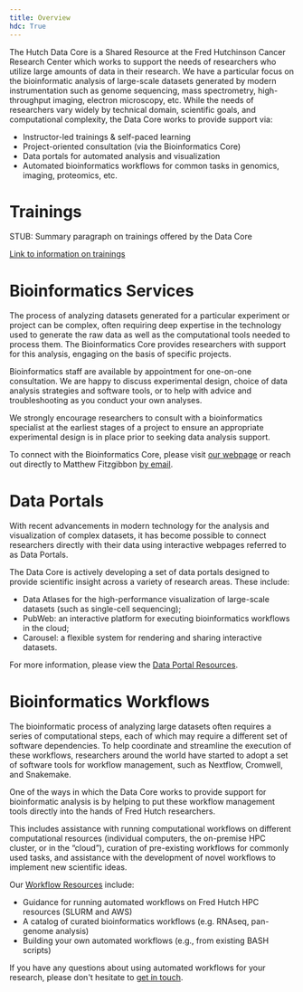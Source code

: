 ```yaml
---
title: Overview
hdc: True
---
```


The Hutch Data Core is a Shared Resource at the Fred Hutchinson Cancer Research Center
which works to support the needs of researchers who utilize large amounts of data in
their research. We have a particular focus on the bioinformatic analysis of large-scale
datasets generated by modern instrumentation such as genome sequencing, mass spectrometry,
high-throughput imaging, electron microscopy, etc.
While the needs of researchers vary widely by technical domain, scientific goals, and
computational complexity, the Data Core works to provide support via:

- Instructor-led trainings & self-paced learning
- Project-oriented consultation (via the Bioinformatics Core)
- Data portals for automated analysis and visualization
- Automated bioinformatics workflows for common tasks in genomics, imaging, proteomics, etc.


# Trainings

STUB: Summary paragraph on trainings offered by the Data Core

[Link to information on trainings](/hdc/hdc_training)

# Bioinformatics Services

The process of analyzing datasets generated for a particular experiment or project can be complex, often requiring deep expertise in the technology used to generate the raw data as well as the computational tools needed to process them. The Bioinformatics Core provides researchers with support for this analysis, engaging on the basis of specific projects.

Bioinformatics staff are available by appointment for one-on-one consultation. We are happy to discuss experimental design, choice of data analysis strategies and software tools, or to help with advice and troubleshooting as you conduct your own analyses.

We strongly encourage researchers to consult with a bioinformatics specialist at the earliest stages of a project to ensure an appropriate experimental design is in place prior to seeking data analysis support. 

To connect with the Bioinformatics Core, please visit [our webpage](https://www.fredhutch.org/en/research/shared-resources/core-facilities/genomics-bioinformatics/bioinformatics-services.html) or reach out directly to Matthew Fitzgibbon [by email](mailto:mfitzgib@fredhutch.org).

# Data Portals

With recent advancements in modern technology for the analysis and visualization of complex datasets,
it has become possible to connect researchers directly with their data using interactive webpages
referred to as Data Portals.

The Data Core is actively developing a set of data portals designed to provide scientific insight
across a variety of research areas.
These include:
- Data Atlases for the high-performance visualization of large-scale datasets (such as single-cell sequencing);
- PubWeb: an interactive platform for executing bioinformatics workflows in the cloud;
- Carousel: a flexible system for rendering and sharing interactive datasets.

For more information, please view the [Data Portal Resources](/hdc/hdc_portals).

# Bioinformatics Workflows

The bioinformatic process of analyzing large datasets often requires a series of computational steps,
each of which may require a different set of software dependencies.
To help coordinate and streamline the execution of these workflows,
researchers around the world have started to adopt a set of software tools for workflow management,
such as Nextflow, Cromwell, and Snakemake.

One of the ways in which the Data Core works to provide support for bioinformatic analysis is by
helping to put these workflow management tools directly into the hands of Fred Hutch researchers.

This includes assistance with running computational workflows on different computational resources
(individual computers, the on-premise HPC cluster, or in the “cloud”),
curation of pre-existing workflows for commonly used tasks, and assistance with the development of
novel workflows to implement new scientific ideas.

Our [Workflow Resources](/hdc/hdc_workflows) include:
- Guidance for running automated workflows on Fred Hutch HPC resources (SLURM and AWS)
- A catalog of curated bioinformatics workflows (e.g. RNAseq, pan-genome analysis)
- Building your own automated workflows (e.g., from existing BASH scripts)

If you have any questions about using automated workflows for your research, please don't hesitate
to [get in touch](mailto:sminot@fredhutch.org).
